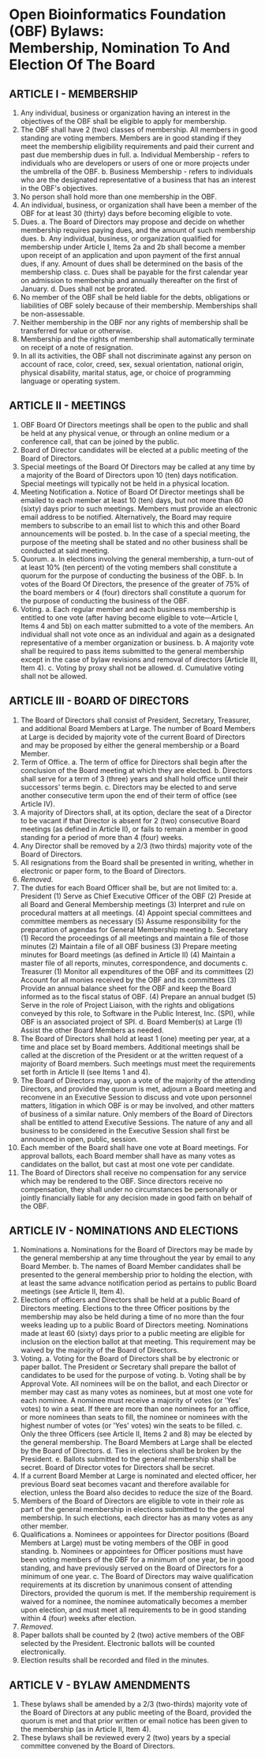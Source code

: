 Open Bioinformatics Foundation (OBF) Bylaws: <br/> Membership, Nomination To And Election Of The Board
========

ARTICLE I - MEMBERSHIP
-------------------

1.	Any individual, business or organization having an interest in the objectives of the OBF shall be eligible to apply for membership.
2.	The OBF shall have 2 (two) classes of membership. All members in good standing are voting members. Members are in good standing if they meet the membership eligibility requirements and paid their current and past due membership dues in full.
    a.	Individual Membership - refers to individuals who are developers or users of one or more projects under the umbrella of the OBF.
    b.	Business Membership - refers to individuals who are the designated representative of a business that has an interest in the OBF's objectives.
3.	No person shall hold more than one membership in the OBF.
4.	An individual, business, or organization shall have been a member of the OBF for at least 30 (thirty) days before becoming eligible to vote.
5.	Dues.
    a.	The Board of Directors may propose and decide on whether membership requires paying dues, and the amount of such membership dues.
    b.	Any individual, business, or organization qualified for membership under Article I, Items 2a and 2b shall become a member upon receipt of an application and upon payment of the first annual dues, if any. Amount of dues shall be determined on the basis of the membership class.
    c.	Dues shall be payable for the first calendar year on admission to membership and annually thereafter on the first of January.
    d.	Dues shall not be prorated.
6.	No member of the OBF shall be held liable for the debts, obligations or liabilities of OBF solely because of their membership. Memberships shall be non-assessable.
7.	Neither membership in the OBF nor any rights of membership shall be transferred for value or otherwise.
8.	Membership and the rights of membership shall automatically terminate on receipt of a note of resignation.
9.	In all its activities, the OBF shall not discriminate against any person on account of race, color, creed, sex, sexual orientation, national origin, physical disability, marital status, age, or choice of programming language or operating system.

ARTICLE II - MEETINGS
------------------

1.	OBF Board Of Directors meetings shall be open to the public and shall be held at any physical venue, or through an online medium or a conference call, that can be joined by the public.
2.	Board of Director candidates will be elected at a public meeting of the Board of Directors.
3.	Special meetings of the Board Of Directors may be called at any time by a majority of the Board of Directors upon 10 (ten) days notification. Special meetings will typically not be held in a physical location.
4.	Meeting Notification
    a.	Notice of Board Of Director meetings shall be emailed to each member at least 10 (ten) days, but not more than 60 (sixty) days prior to such meetings. Members must provide an electronic email address to be notified. Alternatively, the Board may require members to subscribe to an email list to which this and other Board announcements will be posted.
    b.	In the case of a special meeting, the purpose of the meeting shall be stated and no other business shall be conducted at said meeting.
5.	Quorum.
    a.	In elections involving the general membership, a turn-out of at least 10% (ten percent) of the voting members shall constitute a quorum for the purpose of conducting the business of the OBF.
    b.	In votes of the Board Of Directors, the presence of the greater of 75% of the board members or 4 (four) directors shall constitute a quorum for the purpose of conducting the business of the OBF.
6.	Voting.
    a.	Each regular member and each business membership is entitled to one vote (after having become eligible to vote—Article I, Items 4 and 5b) on each matter submitted to a vote of the members. An individual shall not vote once as an individual and again as a designated representative of a member organization or business.
    b.	A majority vote shall be required to pass items submitted to the general membership except in the case of bylaw revisions and removal of directors (Article III, Item 4).
    c.	Voting by proxy shall not be allowed.
    d.	Cumulative voting shall not be allowed.

ARTICLE III - BOARD OF DIRECTORS
----------------------------

1.	The Board of Directors shall consist of President, Secretary, Treasurer, and additional Board Members at Large. The number of Board Members at Large is decided by majority vote of the current Board of Directors and may be proposed by either the general membership or a Board Member.
2.	Term of Office.
    a.	The term of office for Directors shall begin after the conclusion of the Board meeting at which they are elected.
    b.	Directors shall serve for a term of 3 (three) years and shall hold office until their successors' terms begin.
    c.	Directors may be elected to and serve another consecutive term upon the end of their term of office (see Article IV).
3.	A majority of Directors shall, at its option, declare the seat of a Director to be vacant if that Director is absent for 2 (two) consecutive Board meetings (as defined in Article II), or fails to remain a member in good standing for a period of more than 4 (four) weeks.
4.	Any Director shall be removed by a 2/3 (two thirds) majority vote of the Board of Directors. 
5.	All resignations from the Board shall be presented in writing, whether in electronic or paper form, to the Board of Directors.
6.	_Removed_.
7.	The duties for each Board Officer shall be, but are not limited to:
    a.	President
        (1)	Serve as Chief Executive Officer of the OBF
        (2)	Preside at all Board and General Membership meetings
        (3)	Interpret and rule on procedural matters at all meetings.
        (4)	Appoint special committees and committee members as necessary
        (5)	Assume responsibility for the preparation of agendas for General Membership meeting
    b.	Secretary
        (1)	Record the proceedings of all meetings and maintain a file of those minutes
        (2)	Maintain a file of all OBF business
        (3)	Prepare meeting minutes for Board meetings (as defined in Article II)
        (4)	Maintain a master file of all reports, minutes, correspondence, and documents
    c.	Treasurer
        (1)	Monitor all expenditures of the OBF and its committees
        (2)	Account for all monies received by the OBF and its committees
        (3)	Provide an annual balance sheet for the OBF and keep the Board informed as to the fiscal status of OBF.
        (4)	Prepare an annual budget
        (5)	Serve in the role of Project Liaison, with the rights and obligations conveyed by this role, to Software in the Public Interest, Inc. (SPI), while OBF is an associated project of SPI.
    d.	Board Member(s) at Large
        (1)	Assist the other Board Members as needed.
8.	The Board of Directors shall hold at least 1 (one) meeting per year, at a time and place set by Board members. Additional meetings shall be called at the discretion of the President or at the written request of a majority of Board members. Such meetings must meet the requirements set forth in Article II (see Items 1 and 4).
9.	The Board of Directors may, upon a vote of the majority of the attending Directors, and provided the quorum is met, adjourn a Board meeting and reconvene in an Executive Session to discuss and vote upon personnel matters, litigation in which OBF is or may be involved, and other matters of business of a similar nature. Only members of the Board of Directors shall be entitled to attend Executive Sessions. The nature of any and all business to be considered in the Executive Session shall first be announced in open, public, session.
10.	Each member of the Board shall have one vote at Board meetings. For approval ballots, each Board member shall have as many votes as candidates on the ballot, but cast at most one vote per candidate.
11.	The Board of Directors shall receive no compensation for any service which may be rendered to the OBF. Since directors receive no compensation, they shall under no circumstances be personally or jointly financially liable for any decision made in good faith on behalf of the OBF.

ARTICLE IV - NOMINATIONS AND ELECTIONS
-----------------------------------

1.	Nominations
    a. Nominations for the Board of Directors may be made by the general membership at any time throughout the year by email to any Board Member.
    b. The names of Board Member candidates shall be presented to the general membership prior to holding the election, with at least the same advance notification period as pertains to public Board meetings (see Article II, Item 4).
2.	Elections of officers and Directors shall be held at a public Board of Directors meeting. Elections to the three Officer positions by the membership may also be held during a time of no more than the four weeks leading up to a public Board of Directors meeting. Nominations made at least 60 (sixty) days prior to a public meeting are eligible for inclusion on the election ballot at that meeting. This requirement may be waived by the majority of the Board of Directors.
3.	Voting.
    a.	Voting for the Board of Directors shall be by electronic or paper ballot. The President or Secretary shall prepare the ballot of candidates to be used for the purpose of voting.
    b.	Voting shall be by Approval Vote. All nominees will be on the ballot, and each Director or member may cast as many votes as nominees, but at most one vote for each nominee. A nominee must receive a majority of votes (or 'Yes' votes) to win a seat. If there are more than one nominees for an office, or more nominees than seats to fill, the nominee or nominees with the highest number of votes (or 'Yes' votes) win the seats to be filled.
    c.	Only the three Officers (see Article II, Items 2 and 8) may be elected by the general membership. The Board Members at Large shall be elected by the Board of Directors.
    d.	Ties in elections shall be broken by the President.
    e.	Ballots submitted to the general membership shall be secret. Board of Director votes for Directors shall be secret.
4.	If a current Board Member at Large is nominated and elected officer, her previous Board seat becomes vacant and therefore available for election, unless the Board also decides to reduce the size of the Board.
5.	Members of the Board of Directors are eligible to vote in their role as part of the general membership in elections submitted to the general membership. In such elections, each director has as many votes as any other member.
6.	Qualifications
    a.	Nominees or appointees for Director positions (Board Members at Large) must be voting members of the OBF in good standing.
    b.	Nominees or appointees for Officer positions must have been voting members of the OBF for a minimum of one year, be in good standing, and have previously served on the Board of Directors for a minimum of one year.
    c.	The Board of Directors may waive qualification requirements at its discretion by unanimous consent of attending Directors, provided the quorum is met. If the membership requirement is waived for a nominee, the nominee automatically becomes a member upon election, and must meet all requirements to be in good standing within 4 (four) weeks after election. 
7.	_Removed_.
8.	Paper ballots shall be counted by 2 (two) active members of the OBF selected by the President. Electronic ballots will be counted electronically.
9.	Election results shall be recorded and filed in the minutes.

ARTICLE V - BYLAW AMENDMENTS
---------------------------

1. These bylaws shall be amended by a 2/3 (two-thirds) majority vote of the Board of Directors at any public meeting of the Board, provided the quorum is met and that prior written or email notice has been given to the membership (as in Article II, Item 4).
2. These bylaws shall be reviewed every 2 (two) years by a special committee convened by the Board of Directors.
